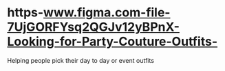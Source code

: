 # https-www.figma.com-file-7UjGORFYsq2QGJv12yBPnX-Looking-for-Party-Couture-Outfits-
Helping people pick their day to day or event outfits
